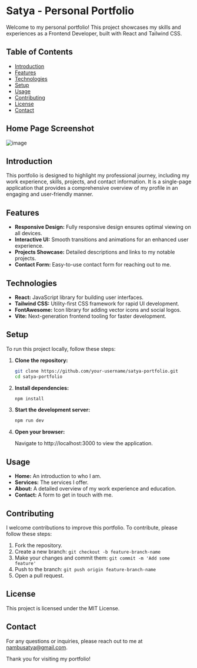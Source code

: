 # Satya - Personal Portfolio

Welcome to my personal portfolio! This project showcases my skills and experiences as a Frontend Developer, built with React and Tailwind CSS.

## Table of Contents

- [Introduction](#introduction)
- [Features](#features)
- [Technologies](#technologies)
- [Setup](#setup)
- [Usage](#usage)
- [Contributing](#contributing)
- [License](#license)
- [Contact](#contact)
## Home Page Screenshot 
![image](https://github.com/user-attachments/assets/90516469-3c7a-46e9-a939-350255020eb3)
## Introduction

This portfolio is designed to highlight my professional journey, including my work experience, skills, projects, and contact information. It is a single-page application that provides a comprehensive overview of my profile in an engaging and user-friendly manner.

## Features

- **Responsive Design:** Fully responsive design ensures optimal viewing on all devices.
- **Interactive UI:** Smooth transitions and animations for an enhanced user experience.
- **Projects Showcase:** Detailed descriptions and links to my notable projects.
- **Contact Form:** Easy-to-use contact form for reaching out to me.

## Technologies

- **React:** JavaScript library for building user interfaces.
- **Tailwind CSS:** Utility-first CSS framework for rapid UI development.
- **FontAwesome:** Icon library for adding vector icons and social logos.
- **Vite:** Next-generation frontend tooling for faster development.

## Setup

To run this project locally, follow these steps:

1. **Clone the repository:**

   ```bash
   git clone https://github.com/your-username/satya-portfolio.git
   cd satya-portfolio

2. **Install dependencies:**

    ```bash
    npm install

3. **Start the development server:**

    ```bash
    npm run dev
    
4. **Open your browser:**

    Navigate to http://localhost:3000 to view the application.

## Usage
- **Home:** An introduction to who I am.
- **Services:** The services I offer.
- **About:** A detailed overview of my work experience and education.
- **Contact:** A form to get in touch with me.



## Contributing
I welcome contributions to improve this portfolio. To contribute, please follow these steps:

1. Fork the repository.
2. Create a new branch: `git checkout -b feature-branch-name`
3. Make your changes and commit them: `git commit -m 'Add some feature'`
4. Push to the branch: `git push origin feature-branch-name`
5. Open a pull request.

## License
This project is licensed under the MIT License.

## Contact
For any questions or inquiries, please reach out to me at nambusatya@gmail.com.

Thank you for visiting my portfolio!



  



   
